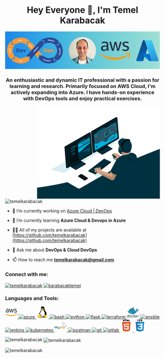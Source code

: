 <h1 align="center">Hey Everyone 👋, I'm Temel Karabacak</h1>
<div align="center"> <img src="https://raw.githubusercontent.com/temelkarabacak/temelkarabacak/main/banner-main.jpg"> </div>
<h3 align="center">An enthusiastic and dynamic IT professional with a passion for learning and research. Primarily focused on AWS Cloud, I'm actively expanding into Azure. I have hands-on experience with DevOps tools and enjoy practical exercises.</h3>
<img align="right" alt="Coding" width="400" src="https://raw.githubusercontent.com/temelkarabacak/temelkarabacak/main/code.gif">

<p align="left"> <img src="https://komarev.com/ghpvc/?username=temelkarabacak&label=Profile%20views&color=0e75b6&style=flat" alt="temelkarabacak" /> </p>

- 🔭 I’m currently working on [Azure Cloud | DevOps](https://www.youtube.com/watch?v=10jm7Waan8M&list=PLdpzxOOAlwvIcxgCUyBHVOcWs0Krjx9xR&pp=iAQB)

- 🌱 I’m currently learning **Azure Cloud & Devops in Azure**

- 👨‍💻 All of my projects are available at [https://github.com/temelkarabacak](https://github.com/temelkarabacak)

- 💬 Ask me about **DevOps & Cloud DevOps**

- 📫 How to reach me **temelkarabacak@gmail.com**


<h3 align="left">Connect with me:</h3>
<p align="left">
<a href="https://www.linkedin.com/in/temelkarabacak/" target="blank"><img align="center" src="https://raw.githubusercontent.com/rahuldkjain/github-profile-readme-generator/master/src/images/icons/Social/linked-in-alt.svg" alt="temelkarabacak" height="30" width="40" /></a>
<a href="https://x.com/karabacaktemel" target="blank"><img align="center" src="https://raw.githubusercontent.com/rahuldkjain/github-profile-readme-generator/master/src/images/icons/Social/twitter.svg" alt="karabacaktemel" height="30" width="40" /></a>

  
</p>

<h3 align="left">Languages and Tools:</h3>
<p align="left"> <a href="https://aws.amazon.com" target="_blank" rel="noreferrer"> <img src="https://raw.githubusercontent.com/devicons/devicon/master/icons/amazonwebservices/amazonwebservices-original-wordmark.svg" alt="aws" width="40" height="40"/> </a>  <a href="https://azure.microsoft.com/en-in/" target="_blank" rel="noreferrer"> <img src="https://www.vectorlogo.zone/logos/microsoft_azure/microsoft_azure-icon.svg" alt="azure" width="40" height="40"/> </a>  <a href="https://www.linux.org/" target="_blank" rel="noreferrer"> <img src="https://raw.githubusercontent.com/devicons/devicon/master/icons/linux/linux-original.svg" alt="linux" width="40" height="40"/> </a> <a href="https://www.gnu.org/software/bash/" target="_blank" rel="noreferrer"> <img src="https://www.vectorlogo.zone/logos/gnu_bash/gnu_bash-icon.svg" alt="bash" width="40" height="40"/> </a>  <a href="https://www.python.org/" target="_blank" rel="noreferrer"> <img src="https://www.vectorlogo.zone/logos/python/python-icon.svg" alt="python" width="40" height="40"/> </a>  <a href="https://flask.palletsprojects.com/" target="_blank" rel="noreferrer"> <img src="https://www.vectorlogo.zone/logos/pocoo_flask/pocoo_flask-icon.svg" alt="flask" width="40" height="40"/> </a>  <a href="https://www.terraform.io/" target="_blank" rel="noreferrer"> <img src="https://www.vectorlogo.zone/logos/terraformio/terraformio-ar21.svg" alt="terraform" width="40" height="40"/> </a>  <a href="https://www.docker.com/" target="_blank" rel="noreferrer"> <img src="https://raw.githubusercontent.com/devicons/devicon/master/icons/docker/docker-original-wordmark.svg" alt="docker" width="40" height="40"/> </a>  <a href="https://www.ansible.com/" target="_blank" rel="noreferrer"> <img src="https://www.vectorlogo.zone/logos/ansible/ansible-icon.svg" alt="ansible" width="40" height="40"/> </a>  <a href="https://www.jenkins.io" target="_blank" rel="noreferrer"> <img src="https://www.vectorlogo.zone/logos/jenkins/jenkins-icon.svg" alt="jenkins" width="40" height="40"/> </a>  <a href="https://kubernetes.io" target="_blank" rel="noreferrer"> <img src="https://www.vectorlogo.zone/logos/kubernetes/kubernetes-icon.svg" alt="kubernetes" width="40" height="40"/> </a>  <a href="https://www.mysql.com/" target="_blank" rel="noreferrer"> <img src="https://raw.githubusercontent.com/devicons/devicon/master/icons/mysql/mysql-original-wordmark.svg" alt="mysql" width="40" height="40"/> </a>  <a href="https://postman.com" target="_blank" rel="noreferrer"> <img src="https://www.vectorlogo.zone/logos/getpostman/getpostman-icon.svg" alt="postman" width="40" height="40"/> </a> <a href="https://git-scm.com/" target="_blank" rel="noreferrer"> <img src="https://www.vectorlogo.zone/logos/git-scm/git-scm-icon.svg" alt="git" width="40" height="40"/> </a>  <a href="https://gitlab.com/" target="_blank" rel="noreferrer"> <img src="https://www.vectorlogo.zone/logos/gitlab/gitlab-icon.svg" alt="gitlab" width="40" height="40"/> </a>  <a href="https://www.w3.org/html/" target="_blank" rel="noreferrer"> <img src="https://raw.githubusercontent.com/devicons/devicon/master/icons/html5/html5-original-wordmark.svg" alt="html5" width="40" height="40"/> </a>  <a href="https://www.w3schools.com/css/" target="_blank" rel="noreferrer"> <img src="https://raw.githubusercontent.com/devicons/devicon/master/icons/css3/css3-original-wordmark.svg" alt="css3" width="40" height="40"/> </a>  


<p><img align="left" src="https://github-readme-stats.vercel.app/api/top-langs?username=temelkarabacak&show_icons=true&locale=en&layout=compact" alt="temelkarabacak" /></p>

<p>&nbsp;<img align="center" src="https://github-readme-stats.vercel.app/api?username=temelkarabacak&show_icons=true&locale=en" alt="temelkarabacak" /></p>

<p><img align="center" src="https://github-readme-streak-stats.herokuapp.com/?user=temelkarabacak&" alt="temelkarabacak" /></p>

